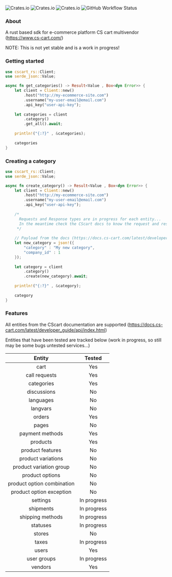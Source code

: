 ![Crates.io](https://img.shields.io/crates/l/cscart_rs/0.1.0)
![Crates.io](https://img.shields.io/crates/v/cscart_rs)
![Crates.io](https://img.shields.io/crates/d/cscart_rs)
![GitHub Workflow Status](https://img.shields.io/github/actions/workflow/status/jearle10/cscart-rs/ci.yml)
### About
A rust based sdk for e-commerce platform CS cart multivendor (https://www.cs-cart.com/)

NOTE: This is not yet stable and is a work in progress!

### Getting started
```rust
use cscart_rs::Client;
use serde_json::Value;

async fn get_categories() -> Result<Value , Box<dyn Error>> {
    let client = Client::new()
        .host("http://my-ecommerce-site.com")
        .username("my-user-email@email.com")
        .api_key("user-api-key");
    
    let categories = client
        .category()
        .get_all().await;
    
    println!("{:?}" , &categories);
    
    categories
}
```

### Creating a category
```rust
use cscart_rs::Client;
use serde_json::Value;

async fn create_category() -> Result<Value , Box<dyn Error>> {
    let client = Client::new()
        .host("http://my-ecommerce-site.com")
        .username("my-user-email@email.com")
        .api_key("user-api-key");
    
    /*
      Requests and Response types are in progress for each entity...
      In the meantime check the CScart docs to know the request and response payloads
     */
    
    // Payload from the docs (https://docs.cs-cart.com/latest/developer_guide/api/entities/categories.html) 
    let new_category = json!({
        "category" : "My new category",
        "company_id" : 1
    });
    
    let category = client
        .category()
        .create(new_category).await;
    
    println!("{:?}" , &category);
    
    category
}
```


### Features

All entities from the CScart documentation are supported (https://docs.cs-cart.com/latest/developer_guide/api/index.html)

Entities that have been tested are tracked below (work in progress, so still may be some bugs untested services...)

| Entity                     |   Tested    | 
| :---:                      |:-----------:|
| cart                       |     Yes     |      
| call requests              |     Yes     |            
| categories                 |     Yes     |              
| discussions                |     No      |                    
| languages                  |     No      |                    
| langvars                   |     No      |                    
| orders                     |     Yes     |                    
| pages                      |     No      |                    
| payment methods            |     Yes     |                    
| products                   |     Yes     |                    
| product features           |     No      |                            
| product variations         |     No      |                    
| product variation group    |     No      |                    
| product options            |     No      |                    
| product option combination |     No      |                    
| product option exception   |     No      |                     
| settings                   | In progress |                    
| shipments                  | In progress |                     
| shipping methods           | In progress |                    
| statuses                   | In progress |                    
| stores                     |     No      |                    
| taxes                      | In progress |                    
| users                      |     Yes     |                    
| user groups                | In progress |                    
| vendors                    |     Yes     |
